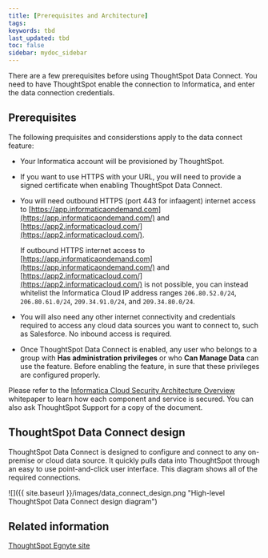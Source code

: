 ```yaml
---
title: [Prerequisites and Architecture]
tags:
keywords: tbd
last_updated: tbd
toc: false
sidebar: mydoc_sidebar
---
```

There are a few prerequisites before using ThoughtSpot Data Connect. You need to have ThoughtSpot enable the connection to Informatica, and enter the data connection credentials.

## Prerequisites

The following prequisites and considerstions apply to the data connect feature:

- Your Informatica account will be provisioned by ThoughtSpot.
- If you want to use HTTPS with your URL, you will need to provide a signed certificate when enabling ThoughtSpot Data Connect.
- You will need outbound HTTPS \(port 443 for infaagent\) internet access to [https://app.informaticaondemand.com](https://app.informaticaondemand.com/) and [https://app2.informaticacloud.com/](https://app2.informaticacloud.com/).

    If outbound HTTPS internet access to [https://app.informaticaondemand.com](https://app.informaticaondemand.com/) and [https://app2.informaticacloud.com/](https://app2.informaticacloud.com/) is not possible, you can instead whitelist the Informatica Cloud IP address ranges `206.80.52.0/24`, `206.80.61.0/24`, `209.34.91.0/24`, and `209.34.80.0/24`.

- You will also need any other internet connectivity and credentials required to access any cloud data sources you want to connect to, such as Salesforce. No inbound access is required.
- Once ThoughtSpot Data Connect is enabled, any user who belongs to a group with **Has administration privileges** or who **Can Manage Data** can use the feature. Before enabling the feature, in sure that these privileges are configured properly.

Please refer to the [Informatica Cloud Security Architecture Overview](https://thoughtspot.egnyte.com/dl/fuxryvKclK) whitepaper to learn how each component and service is secured. You can also ask ThoughtSpot Support for a copy of the document.

## ThoughtSpot Data Connect design

ThoughtSpot Data Connect is designed to configure and connect to any on-premise or cloud data source. It quickly pulls data into ThoughtSpot through an easy to use point-and-click user interface. This diagram shows all of the required connections.

 ![]({{ site.baseurl }}/images/data_connect_design.png "High-level ThoughtSpot Data Connect design diagram")



## Related information  

[ThoughtSpot Egnyte site](https://thoughtspot.egnyte.com/dl/fuxryvKclK)
